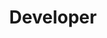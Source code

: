 ---
weight: 30000
title: "Developer"
description: "Learn about the architecture of Charles Explorer and how to help us maintain it."
icon: code
images: []
---